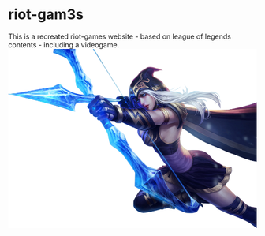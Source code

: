 # riot-gam3s

This is a recreated riot-games website - based on league of legends contents - including a videogame.
<img src='assets/ashe.png' />

